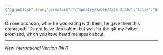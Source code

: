```yaml
---
{"dg-publish":true,"permalink":"/Tapestry/Bible/Acts 1_4b/","title":"Acts 1:4b","hide":true,"tags":["bible","bible-verse"],"dgHomeLink":true,"dgShowLocalGraph":true,"dgEnableSearch":true}
---
```



 On one occasion, while he was eating with them, he gave them this command: “Do not leave Jerusalem, but wait for the gift my Father promised, which you have heard me speak about.

---
*New International Version (NIV)*